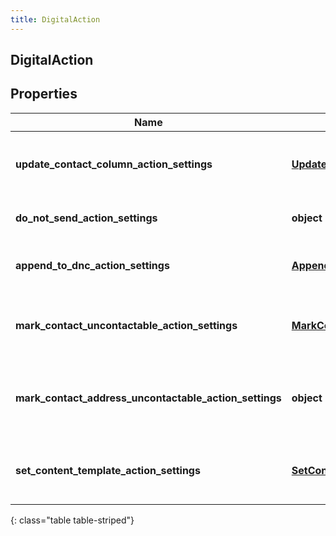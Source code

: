```yaml
---
title: DigitalAction
---
```

## DigitalAction

## Properties

|Name | Type | Description | Notes|
|------------ | ------------- | ------------- | -------------|
| **update_contact_column_action_settings** | [**UpdateContactColumnActionSettings**](UpdateContactColumnActionSettings.html) | The settings for an &#39;update contact column&#39; action. | [optional] |
| **do_not_send_action_settings** | **object** | The settings for a &#39;do not send&#39; action. | [optional] |
| **append_to_dnc_action_settings** | [**AppendToDncActionSettings**](AppendToDncActionSettings.html) | The settings for an &#39;Append to DNC&#39; action. | [optional] |
| **mark_contact_uncontactable_action_settings** | [**MarkContactUncontactableActionSettings**](MarkContactUncontactableActionSettings.html) | The settings for a &#39;mark contact uncontactable&#39; action. | [optional] |
| **mark_contact_address_uncontactable_action_settings** | **object** | The settings for an &#39;mark contact address uncontactable&#39; action. | [optional] |
| **set_content_template_action_settings** | [**SetContentTemplateActionSettings**](SetContentTemplateActionSettings.html) | The settings for a &#39;Set content template&#39; action. | [optional] |
{: class="table table-striped"}


